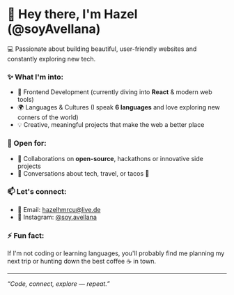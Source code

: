 # 👋 Hey there, I'm Hazel (@soyAvellana)

💻 Passionate about building beautiful, user-friendly websites and constantly exploring new tech.

### ✨ What I'm into:
- 🎨 Frontend Development (currently diving into **React** & modern web tools)
- 🌍 Languages & Cultures (I speak **6 languages** and love exploring new corners of the world)
- 💡 Creative, meaningful projects that make the web a better place

### 🤝 Open for:
- 🚀 Collaborations on **open-source**, hackathons or innovative side projects
- 💬 Conversations about tech, travel, or tacos 🌮

### 📫 Let's connect:
- 📧 Email: [hazelhmrcu@live.de](mailto:hazelhmrcu@live.de)
- 📸 Instagram: [@soy.avellana](https://www.instagram.com/soy.avellana)

### ⚡ Fun fact:
If I'm not coding or learning languages, you'll probably find me planning my next trip or hunting down the best coffee ☕ in town.

---

_“Code, connect, explore — repeat.”_
